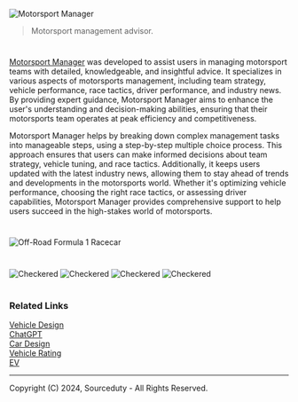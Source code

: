 ![Motorsport Manager](https://github.com/user-attachments/assets/ebb17901-5711-4dab-849e-54019c16f0f9)

> Motorsport management advisor.

#

[Motorsport Manager](https://chatgpt.com/g/g-Nzf0ODyfB-motorsport-manager) was developed to assist users in managing motorsport teams with detailed, knowledgeable, and insightful advice. It specializes in various aspects of motorsports management, including team strategy, vehicle performance, race tactics, driver performance, and industry news. By providing expert guidance, Motorsport Manager aims to enhance the user's understanding and decision-making abilities, ensuring that their motorsports team operates at peak efficiency and competitiveness.

Motorsport Manager helps by breaking down complex management tasks into manageable steps, using a step-by-step multiple choice process. This approach ensures that users can make informed decisions about team strategy, vehicle tuning, and race tactics. Additionally, it keeps users updated with the latest industry news, allowing them to stay ahead of trends and developments in the motorsports world. Whether it's optimizing vehicle performance, choosing the right race tactics, or assessing driver capabilities, Motorsport Manager provides comprehensive support to help users succeed in the high-stakes world of motorsports.

#
![Off-Road Formula 1 Racecar](https://github.com/user-attachments/assets/a0ddf67c-409d-4a7a-a519-08f71221b754)
#
![Checkered](https://github.com/user-attachments/assets/87cc0daa-e4d6-493b-9665-76b08252c11b) ![Checkered](https://github.com/user-attachments/assets/87cc0daa-e4d6-493b-9665-76b08252c11b) ![Checkered](https://github.com/user-attachments/assets/87cc0daa-e4d6-493b-9665-76b08252c11b) ![Checkered](https://github.com/user-attachments/assets/87cc0daa-e4d6-493b-9665-76b08252c11b)

#
### Related Links

[Vehicle Design](https://github.com/sourceduty/Vehicle_Design)
<br>
[ChatGPT](https://github.com/sourceduty/ChatGPT)
<br>
[Car Design](https://github.com/sourceduty/Car_Design)
<br>
[Vehicle Rating](https://github.com/sourceduty/Vehicle_Rating)
<br>
[EV](https://github.com/sourceduty/EV)

***
Copyright (C) 2024, Sourceduty - All Rights Reserved.
